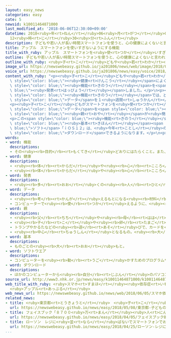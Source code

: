 ```yaml
---
layout: easy_news
categories: easy
cate: 5
newsid: k10011464871000
last_modified_at: '2018-06-06T12:30:00+09:00'
datetime: 2018<ruby>年<rt>ねん</rt></ruby>06<ruby>月<rt>がつ</rt></ruby>06<ruby>日<rt>にち</rt></ruby>
  12<ruby>時<rt>じ</rt></ruby>30<ruby>分<rt>ふん</rt></ruby>
description: 子どもや若い人が長い時間スマートフォンを使うと、心の健康によくないと言われています。
title: アップル　スマートフォンを使いすぎないようにする機能
title_with_ruby: アップル　スマートフォンを<ruby>使<rt>つか</rt></ruby>いすぎないようにする<ruby>機能<rt>きのう</rt></ruby>
outline: 子どもや若い人が長い時間スマートフォンを使うと、心の健康によくないと言われています。
outline_with_ruby: <ruby>子<rt>こ</rt></ruby>どもや<ruby>若<rt>わか</rt></ruby>い<ruby>人<rt>ひと</rt></ruby>が<ruby>長<rt>なが</rt></ruby>い<ruby>時間<rt>じかん</rt></ruby>スマートフォンを<ruby>使<rt>つか</rt></ruby>うと、<ruby>心<rt>こころ</rt></ruby>の<ruby>健康<rt>けんこう</rt></ruby>によくないと<ruby>言<rt>い</rt></ruby>われています。
image_url: https://newswebeasy.github.io/ja201806/news/web/image/2018/06/05/K10011464871_1806050821_1806050826_01_03.jpg
voice_url: https://newswebeasy.github.io/ja201806/news/easy/voice/2018/06/06/k10011464871000.mp4
content_with_ruby: "<p><ruby>子<rt>こ</rt></ruby>どもや<ruby>若<rt>わか</rt></ruby>い<ruby>人<rt>ひと</rt></ruby>が<ruby>長<rt>なが</rt></ruby>い<ruby>時間<rt>じかん</rt></ruby>スマートフォンを<ruby>使<rt>つか</rt></ruby>うと、<ruby>心<rt>こころ</rt></ruby>の<span\
  \ style=\"color: blue;\"><ruby>健康<rt>けんこう</rt></ruby></span>によくないと<ruby>言<rt>い</rt></ruby>われています。このため、アメリカのアップルは<ruby>４日<rt>よっか</rt></ruby>、スマートフォンを<ruby>使<rt>つか</rt></ruby>いすぎないようにするための<ruby>新<rt>あたら</rt></ruby>しい<span\
  \ style=\"color: blue;\"><ruby>機能<rt>きのう</rt></ruby></span>を<span style=\"color:\
  \ blue;\"><ruby>発表<rt>はっぴょう</rt></ruby></span>しました。</p>\n<p><ruby>新<rt>あたら</rt></ruby>しい<span\
  \ style=\"color: blue;\"><ruby>機能<rt>きのう</rt></ruby></span>では、どのアプリをどのくらい<ruby>使<rt>つか</rt></ruby>ったかや、１<ruby>時間<rt>じかん</rt></ruby>に<ruby>何<rt>なん</rt></ruby><ruby>回<rt>かい</rt></ruby>スマートフォンを<ruby>使<rt>つか</rt></ruby>ったかなどの<span\
  \ style=\"color: blue;\">データ</span>を１<ruby>週間<rt>しゅうかん</rt></ruby>に１<ruby>回<rt>かい</rt></ruby><ruby>知<rt>し</rt></ruby>らせます。アプリを<ruby>使<rt>つか</rt></ruby>う<ruby>時間<rt>じかん</rt></ruby>を<ruby>自分<rt>じぶん</rt></ruby>で<ruby>決<rt>き</rt></ruby>めることもできます。</p>\n\
  <p><ruby>子<rt>こ</rt></ruby>どもがスマートフォンを<ruby>使<rt>つか</rt></ruby>った<ruby>時間<rt>じかん</rt></ruby>などの<span\
  \ style=\"color: blue;\">データ</span>を<span style=\"color: blue;\"><ruby>親<rt>おや</rt></ruby></span>に<ruby>知<rt>し</rt></ruby>らせることもできます。<span\
  \ style=\"color: blue;\"><ruby>親<rt>おや</rt></ruby></span>が<ruby>簡単<rt>かんたん</rt></ruby>に<ruby>子<rt>こ</rt></ruby>どもの<ruby>使<rt>つか</rt></ruby>う<ruby>時間<rt>じかん</rt></ruby>を<ruby>決<rt>き</rt></ruby>めることができるようになります。</p>\n\
  <p>この<span style=\"color: blue;\"><ruby>機能<rt>きのう</rt></ruby></span>が<ruby>入<rt>はい</rt></ruby>った<ruby>新<rt>あたら</rt></ruby>しい<span\
  \ style=\"color: blue;\"><ruby>基本<rt>きほん</rt></ruby></span><span style=\"color:\
  \ blue;\">ソフト</span>「ｉＯＳ１２」は、<ruby>今年<rt>ことし</rt></ruby>の<ruby>秋<rt>あき</rt></ruby>から<span\
  \ style=\"color: blue;\">ダウンロード</span>できるようになります。</p>\n<p></p>\n<p></p>"
words:
- word: 機能
  descriptions:
  - その<ruby><rb>目的</rb><rt>もくてき</rt></ruby>どおりにはたらくこと。また、そのはたらき。<ruby><rb>作用</rb><rt>さよう</rt></ruby>。
- word: 健康
  descriptions:
  - <ruby><rb>体</rb><rt>からだ</rt></ruby>や<ruby><rb>心</rb><rt>こころ</rt></ruby>に<ruby><rb>悪</rb><rt>わる</rt></ruby>いところがなく、<ruby><rb>元気</rb><rt>げんき</rt></ruby>なようす。
  - <ruby><rb>体</rb><rt>からだ</rt></ruby>や<ruby><rb>心</rb><rt>こころ</rt></ruby>のぐあい。
- word: 発表
  descriptions:
  - <ruby><rb>多</rb><rt>おお</rt></ruby>くの<ruby><rb>人</rb><rt>ひと</rt></ruby>に<ruby><rb>広</rb><rt>ひろ</rt></ruby>く<ruby><rb>知</rb><rt>し</rt></ruby>らせること。
- word: データ
  descriptions:
  - <ruby><rb>考</rb><rt>かんが</rt></ruby>えるもとになる<ruby><rb>材料</rb><rt>ざいりょう</rt></ruby>や<ruby><rb>事実</rb><rt>じじつ</rt></ruby>。
  - コンピューターで<ruby><rb>使</rb><rt>つか</rt></ruby>えるように、<ruby><rb>数字</rb><rt>すうじ</rt></ruby>や<ruby><rb>記号</rb><rt>きごう</rt></ruby>に<ruby><rb>置</rb><rt>お</rt></ruby>きかえられた<ruby><rb>資料</rb><rt>しりょう</rt></ruby>。
- word: 親
  descriptions:
  - <ruby><rb>父</rb><rt>ちち</rt></ruby>や<ruby><rb>母</rb><rt>はは</rt></ruby>。<ruby><rb>両親</rb><rt>りょうしん</rt></ruby>。
  - <ruby><rb>子</rb><rt>こ</rt></ruby>や<ruby><rb>卵</rb><rt>たまご</rt></ruby>をうんだもの。
  - トランプやかるたなどの<ruby><rb>遊</rb><rt>あそ</rt></ruby>びで、カードを<ruby><rb>配</rb><rt>くば</rt></ruby>る<ruby><rb>人</rb><rt>ひと</rt></ruby>。
  - <ruby><rb>中心</rb><rt>ちゅうしん</rt></ruby>となるもの。<ruby><rb>大</rb><rt>おお</rt></ruby>きいもの。
- word: 基本
  descriptions:
  - ものごとの<ruby><rb>大</rb><rt>おお</rt></ruby>もと。
- word: ソフトウエア
  descriptions:
  - コンピューターを<ruby><rb>動</rb><rt>うご</rt></ruby>かすためのプログラムや<ruby><rb>技術</rb><rt>ぎじゅつ</rt></ruby>。ソフト。
- word: ダウンロード
  descriptions:
  - ほかのコンピューターから<ruby><rb>自分</rb><rt>じぶん</rt></ruby>のパソコンなどに、<ruby><rb>必要</rb><rt>ひつよう</rt></ruby>なデータを<ruby><rb>取</rb><rt>と</rt></ruby>り<ruby><rb>入</rb><rt>い</rt></ruby>れること。
source_url: http://www3.nhk.or.jp/news/easy/k10011464871000/k10011464871000.html
web_title_with_ruby: <ruby>スマホ<rt>すまほ</rt></ruby><ruby>依存症<rt>いぞんしょう</rt></ruby><ruby>対策<rt>たいさく</rt></ruby>の<ruby>新機能<rt>しんきのう</rt></ruby>を<ruby>発表<rt>はっぴょう</rt></ruby>
  <ruby>アップル<rt>あっぷる</rt></ruby>
web_news_url: https://newswebeasy.github.io/news/web/2018/06/05/スマホ依存症対策の新機能を発表-アップル
related_news:
- title: <ruby>東京都<rt>とうきょうと</rt></ruby>　<ruby>子<rt>こ</rt></ruby>どもの７０％がスマートフォンなどを<ruby>使<rt>つか</rt></ruby>っている
  url: https://newswebeasy.github.io/news/easy/2018/05/08/東京都-子どもの70がスマートフォンなどを使っている
- title: フェイスブック「８７００<ruby>万<rt>まん</rt></ruby><ruby>人<rt>にん</rt></ruby>の<ruby>情報<rt>じょうほう</rt></ruby>が<ruby>不正<rt>ふせい</rt></ruby>に<ruby>使<rt>つか</rt></ruby>われた」
  url: https://newswebeasy.github.io/news/easy/2018/04/05/フェイスブック8700万人の情報が不正に使われた
- title: ローソン　レジに<ruby>並<rt>なら</rt></ruby>ばないでスマートフォンでお<ruby>金<rt>かね</rt></ruby>を<ruby>払<rt>はら</rt></ruby>う
  url: https://newswebeasy.github.io/news/easy/2018/04/25/ローソン-レジに並ばないでスマートフォンでお金を払う
...
```

